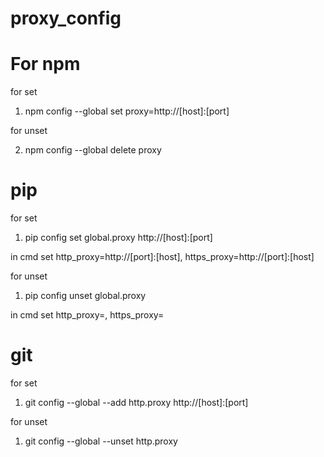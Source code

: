 # proxy_config

# For npm

for set

1. npm config --global set proxy=http://[host]:[port]

for unset 

2. npm config --global delete proxy

# pip

for set

1. pip config set global.proxy http://[host]:[port]

in cmd set http_proxy=http://[port]:[host], https_proxy=http://[port]:[host]

for unset

1. pip config unset global.proxy

in cmd set http_proxy=, https_proxy=

# git

for set

1. git config --global --add http.proxy http://[host]:[port]

for unset

1. git config --global --unset http.proxy

